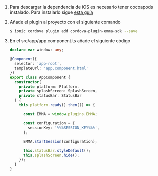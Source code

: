 1. Para descargar la dependencia de iOS es necesario tener cocoapods instalado. Para instalarlo sigue [esta guía](https://guides.cocoapods.org/using/getting-started.html#toc_3)

2. Añade el plugin al proyecto con el siguiente comando

	```bash 
	$ ionic cordova plugin add cordova-plugin-emma-sdk --save
	```
	
3. En el src/app/app.component.ts añade el siguiente código

	```typescript
	declare var window: any;
	
	@Component({
	  selector: 'app-root',
	  templateUrl: 'app.component.html'
	})
	export class AppComponent {
	  constructor(
	    private platform: Platform,
	    private splashScreen: SplashScreen,
	    private statusBar: StatusBar
	  ) {
	    this.platform.ready().then(() => {
	    
	      const EMMA = window.plugins.EMMA;
	
	      const configuration = {
	        sessionKey: '%%%SESSION_KEY%%%',
	      };
	
	      EMMA.startSession(configuration);
	
	      this.statusBar.styleDefault();
	      this.splashScreen.hide();
	    });
	  }
	}
	```